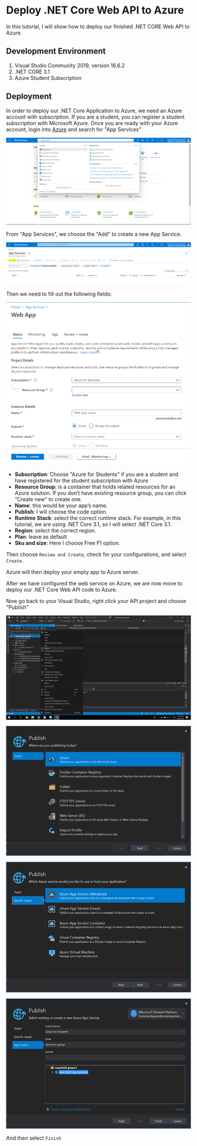 # Deploy .NET Core Web API to Azure
In this tutorial, I will show how to deploy our finished .NET CORE Web API to Azure.

## Development Environment
1. Visual Studio Community 2019, version 16.6.2
2. .NET CORE 3.1
3. Azure Student Subscription

## Deployment
In order to deploy our .NET Core Application to Azure, we need an Azure account with subscription. If you are a student, you can register a student subscription with Microsoft Azure.
Once you are ready with your Azure account, login into [Azure](http://portal.azure.com/) and search for "App Services"

![Search App Services](./img/search-app-services.PNG)

From "App Services", we choose the "Add" to create a new App Service.

![Add App Services](./img/add-app-services.PNG)

Then we need to fill out the following fields:

![Web App Form](./img/web-app-form.PNG)

- **Subscription**: Choose "Azure for Students" if you are a student and have registered for the student subscription with Azure
- **Resource Group**: is a container that holds related resources for an Azure solution. If you don’t have existing resource group, you can click “Create new” to create one.
- **Name**: this would be your app’s name.
- **Publish**: I will choose the code option.
- **Runtime Stack**: select the correct runtime stack. For example, in this tutorial, we are using .NET Core 3.1, so I will select .NET Core 3.1.
- **Region**: select the correct region.
- **Plan**: leave as default
- **Sku and size**: Here I choose Free F1 option.

Then choose `Review and Create`, check for your configurations, and select `Create`.

Azure will then deploy your empty app to Azure server.

After we have configured the web service on Azure, we are now move to deploy our .NET Core Web API code to Azure.

Now go back to your Visual Studio, right click your API project and choose "Publish"

![Choose Publish](./img/choose-publish.png)

![Where to Publish](./img/where-publish.png)

![Windows Publish](./img/windows-publish.png)

![Existing Publish](./img/existing-publish.png)

And then select `Finish`

